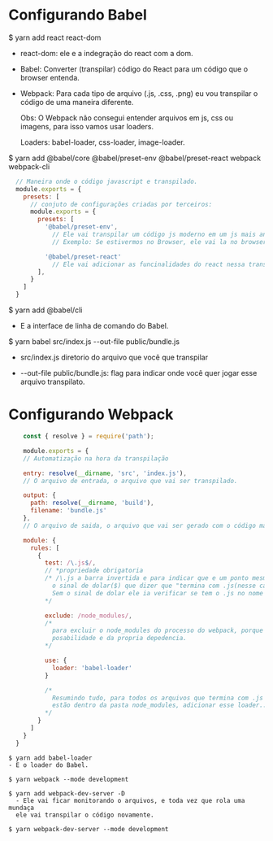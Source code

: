# Configurando Babel

$ yarn add react react-dom
  - react-dom: ele e a indegração do react com a dom.

* Babel: Converter (transpilar) código do React para um código que o browser entenda.

* Webpack: Para cada tipo de arquivo (.js, .css, .png) eu vou transpilar o código de uma maneira diferente.

  Obs: O Webpack não consegui entender arquivos em js, css ou imagens, para isso vamos usar 
  loaders.

  Loaders: babel-loader, css-loader, image-loader.

$ yarn add @babel/core @babel/preset-env @babel/preset-react webpack webpack-cli

```js
  // Maneira onde o código javascript e transpilado.
  module.exports = {
    presets: [
      // conjuto de configurações criadas por terceiros:
      module.exports = {
        presets: [
          '@babel/preset-env',
            // Ele vai transpilar um código js moderno em um js mais antigo, baseado no ambiente que estamos.
            // Exemplo: Se estivermos no Browser, ele vai la no browser entende quais funcionalidades que esse browser entende, e vai transpilar o código baseado nisso. No valores "default" ele volta 2 ou 3 versões anteriores, podemos passar algumas configurações.

          '@babel/preset-react'
            // Ele vai adicionar as funcinalidades do react nessa transpilação.
        ],
      }
    ]
  }
```

$ yarn add @babel/cli
  - E a interface de linha de comando do Babel.

$ yarn babel src/index.js --out-file public/bundle.js
  - src/index.js diretorio do arquivo que você que transpilar

  - --out-file public/bundle.js: flag para indicar onde você quer jogar esse arquivo transpilato.

# Configurando Webpack

  ```js
      const { resolve } = require('path');

      module.exports = {
      // Automatização na hora da transpilação

      entry: resolve(__dirname, 'src', 'index.js'),
      // O arquivo de entrada, o arquivo que vai ser transpilado.

      output: {
        path: resolve(__dirname, 'build'),
        filename: 'bundle.js'
      },
      // O arquivo de saida, o arquivo que vai ser gerado com o código mais antigo

      module: {
        rules: [
          {
            test: /\.js$/,
            // *propriedade obrigatoria
            /* /\.js a barra invertida e para indicar que e um ponto mesmo,
              o sinal de dolar($) que dizer que "termina com .js(nesse caso)".
              Sem o sinal de dolar ele ia verificar se tem o .js no nome do arquivo
            */

            exclude: /node_modules/,
            /*
              para excluir o node_modules do processo do webpack, porque essa res-
              posabilidade e da propria depedencia.
            */

            use: {
              loader: 'babel-loader'
            }

            /*
              Resumindo tudo, para todos os arquivos que termina com .js que NÃO
              estão dentro da pasta node_modules, adicionar esse loader...
            */
          }
        ]
      }
    }
  ```
    $ yarn add babel-loader
    - E o loader do Babel.

    $ yarn webpack --mode development

    $ yarn add webpack-dev-server -D
      - Ele vai ficar monitorando o arquivos, e toda vez que rola uma mundaça 
      ele vai transpilar o código novamente.

    $ yarn webpack-dev-server --mode development
    